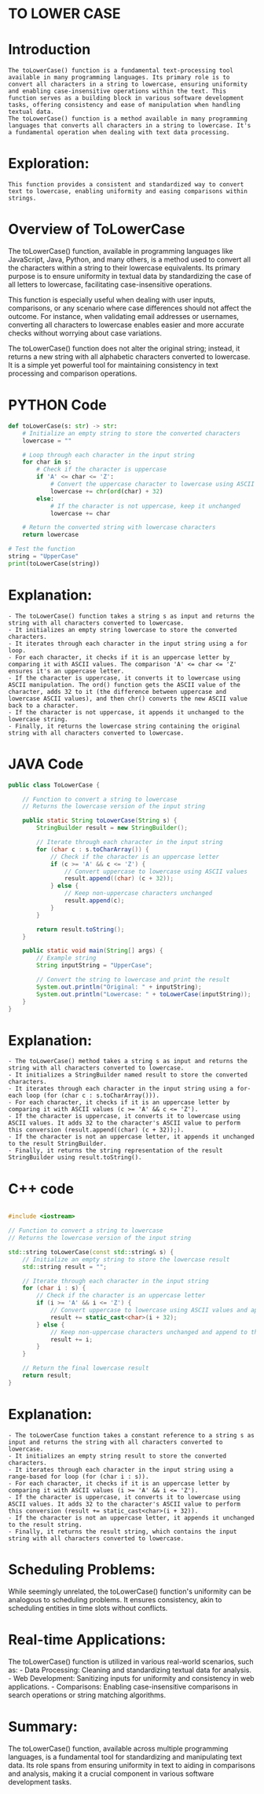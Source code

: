 # TO LOWER CASE

# Introduction
    The toLowerCase() function is a fundamental text-processing tool available in many programming languages. Its primary role is to convert all characters in a string to lowercase, ensuring uniformity and enabling case-insensitive operations within the text. This function serves as a building block in various software development tasks, offering consistency and ease of manipulation when handling textual data.
    The toLowerCase() function is a method available in many programming languages that converts all characters in a string to lowercase. It's a fundamental operation when dealing with text data processing.
# Exploration:
    This function provides a consistent and standardized way to convert text to lowercase, enabling uniformity and easing comparisons within strings.
# Overview of ToLowerCase
The toLowerCase() function, available in programming languages like JavaScript, Java, Python, and many others, is a method used to convert all the characters within a string to their lowercase equivalents. Its primary purpose is to ensure uniformity in textual data by standardizing the case of all letters to lowercase, facilitating case-insensitive operations.

This function is especially useful when dealing with user inputs, comparisons, or any scenario where case differences should not affect the outcome. For instance, when validating email addresses or usernames, converting all characters to lowercase enables easier and more accurate checks without worrying about case variations.

The toLowerCase() function does not alter the original string; instead, it returns a new string with all alphabetic characters converted to lowercase. It is a simple yet powerful tool for maintaining consistency in text processing and comparison operations.


#    PYTHON Code    


```python
def toLowerCase(s: str) -> str:
    # Initialize an empty string to store the converted characters
    lowercase = ""

    # Loop through each character in the input string
    for char in s:
        # Check if the character is uppercase
        if 'A' <= char <= 'Z':
            # Convert the uppercase character to lowercase using ASCII manipulation
            lowercase += chr(ord(char) + 32)
        else:
            # If the character is not uppercase, keep it unchanged
            lowercase += char 

    # Return the converted string with lowercase characters
    return lowercase

# Test the function
string = "UpperCase"
print(toLowerCase(string))

```


# Explanation:

    - The toLowerCase() function takes a string s as input and returns the string with all characters converted to lowercase.
    - It initializes an empty string lowercase to store the converted characters.
    - It iterates through each character in the input string using a for loop.
    - For each character, it checks if it is an uppercase letter by comparing it with ASCII values. The comparison 'A' <= char <= 'Z' ensures it's an uppercase letter.
    - If the character is uppercase, it converts it to lowercase using ASCII manipulation. The ord() function gets the ASCII value of the character, adds 32 to it (the difference between uppercase and lowercase ASCII values), and then chr() converts the new ASCII value back to a character.
    - If the character is not uppercase, it appends it unchanged to the lowercase string.
    - Finally, it returns the lowercase string containing the original string with all characters converted to lowercase.


#    JAVA Code   

```java
public class ToLowerCase {

    // Function to convert a string to lowercase
    // Returns the lowercase version of the input string

    public static String toLowerCase(String s) {
        StringBuilder result = new StringBuilder();

        // Iterate through each character in the input string
        for (char c : s.toCharArray()) {
            // Check if the character is an uppercase letter
            if (c >= 'A' && c <= 'Z') {
                // Convert uppercase to lowercase using ASCII values
                result.append((char) (c + 32));
            } else {
                // Keep non-uppercase characters unchanged
                result.append(c);
            }
        }

        return result.toString();
    }

    public static void main(String[] args) {
        // Example string
        String inputString = "UpperCase";

        // Convert the string to lowercase and print the result
        System.out.println("Original: " + inputString);
        System.out.println("Lowercase: " + toLowerCase(inputString));
    }
}

```

# Explanation:

    - The toLowerCase() method takes a string s as input and returns the string with all characters converted to lowercase.
    - It initializes a StringBuilder named result to store the converted characters.
    - It iterates through each character in the input string using a for-each loop (for (char c : s.toCharArray())).
    - For each character, it checks if it is an uppercase letter by comparing it with ASCII values (c >= 'A' && c <= 'Z').
    - If the character is uppercase, it converts it to lowercase using ASCII values. It adds 32 to the character's ASCII value to perform this conversion (result.append((char) (c + 32));).
    - If the character is not an uppercase letter, it appends it unchanged to the result StringBuilder.
    - Finally, it returns the string representation of the result StringBuilder using result.toString().

#    C++ code   

```c++

#include <iostream>

// Function to convert a string to lowercase
// Returns the lowercase version of the input string

std::string toLowerCase(const std::string& s) {
    // Initialize an empty string to store the lowercase result
    std::string result = "";

    // Iterate through each character in the input string
    for (char i : s) {
        // Check if the character is an uppercase letter
        if (i >= 'A' && i <= 'Z') {
            // Convert uppercase to lowercase using ASCII values and append to the result
            result += static_cast<char>(i + 32);
        } else {
            // Keep non-uppercase characters unchanged and append to the result
            result += i;
        }
    }

    // Return the final lowercase result
    return result;
}
```

# Explanation:

    - The toLowerCase function takes a constant reference to a string s as input and returns the string with all characters converted to lowercase.
    - It initializes an empty string result to store the converted characters.
    - It iterates through each character in the input string using a range-based for loop (for (char i : s)).
    - For each character, it checks if it is an uppercase letter by comparing it with ASCII values (i >= 'A' && i <= 'Z').
    - If the character is uppercase, it converts it to lowercase using ASCII values. It adds 32 to the character's ASCII value to perform this conversion (result += static_cast<char>(i + 32)).
    - If the character is not an uppercase letter, it appends it unchanged to the result string.
    - Finally, it returns the result string, which contains the input string with all characters converted to lowercase.


# Scheduling Problems:
While seemingly unrelated, the toLowerCase() function's uniformity can be analogous to scheduling problems. It ensures consistency, akin to scheduling entities in time slots without conflicts.

# Real-time Applications:
The toLowerCase() function is utilized in various real-world scenarios, such as:
    - Data Processing: Cleaning and standardizing textual data for analysis.
    - Web Development: Sanitizing inputs for uniformity and consistency in web applications.
    - Comparisons: Enabling case-insensitive comparisons in search operations or string matching algorithms.
# Summary:
The toLowerCase() function, available across multiple programming languages, is a fundamental tool for standardizing and manipulating text data. Its role spans from ensuring uniformity in text to aiding in comparisons and analysis, making it a crucial component in various software development tasks.
